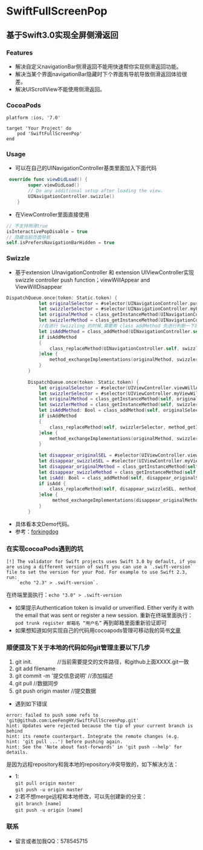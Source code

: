 # SwiftFullScreenPop

## 基于Swift3.0实现全屏侧滑返回

### Features
* 解决自定义navigationBar侧滑返回不能用快速帮你实现侧滑返回功能。
* 解决当某个界面navigationBar隐藏时下个界面有导航导致侧滑返回体验很差。
* 解决UIScrollView不能使用侧滑返回。

### CocoaPods
`platform :ios, '7.0'`
```objc
target 'Your Project' do
    pod 'SwiftFullScreenPop'
end
```
### Usage
* 可以在自己的UINavigationController基类里面加入下面代码
```swift
 override func viewDidLoad() {
        super.viewDidLoad()
        // Do any additional setup after loading the view.
        UINavigationController.swizzle()
    }
```
* 在ViewController里面直接使用
```swift
// 不支持侧滑true
isInteractivePopDisable = true
// 隐藏当前页面导航
self.isPrefersNavigationBarHidden = true
```
### Swizzle
* 基于extension UInavigationController 和 extension UIViewController实现swizzle controller push function；viewWillAppear and ViewWillDisappear
```swift
DispatchQueue.once(token: Static.token) {
            let originalSelector = #selector(UINavigationController.pushViewController(_:animated:))
            let swizzlerSelector = #selector(UINavigationController.myPushViewController(_:animated:))
            let originalMethod = class_getInstanceMethod(UINavigationController.self, originalSelector)
            let swizzlerMethod = class_getInstanceMethod(UINavigationController.self, swizzlerSelector)
            //在进行 Swizzling 的时候,需要用 class_addMethod 先进行判断一下原有类中是否有要替换方法的实现
            let isAddMethod = class_addMethod(UINavigationController.self, originalSelector, method_getImplementation(swizzlerMethod), method_getTypeEncoding(swizzlerMethod))
            if isAddMethod
            {
                class_replaceMethod(UINavigationController.self, swizzlerSelector, method_getImplementation(originalMethod), method_getTypeEncoding(originalMethod))
            }else {
                method_exchangeImplementations(originalMethod, swizzlerMethod)
            }
        }
        
        DispatchQueue.once(token: Static.token) {
            let originalSelector = #selector(UIViewController.viewWillAppear(_:))
            let swizzlerSelector = #selector(UIViewController.myViewWillApper(_:))
            let originalMethod = class_getInstanceMethod(self, originalSelector)
            let swizzlerMethod = class_getInstanceMethod(self, swizzlerSelector)
            let isAddMethod: Bool = class_addMethod(self, originalSelector, method_getImplementation(swizzlerMethod), method_getTypeEncoding(swizzlerMethod))
            if isAddMethod
            {
                class_replaceMethod(self, swizzlerSelector, method_getImplementation(originalMethod), method_getTypeEncoding(originalMethod))
            }else {
                method_exchangeImplementations(originalMethod, swizzlerMethod)
            }
            
            let disappear_originalSEL = #selector(UIViewController.viewWillDisappear(_:))
            let disappear_swizzleSEL = #selector(UIViewController.myViewWillDisappear(_:))
            let disappear_originalMethod = class_getInstanceMethod(self, disappear_originalSEL)
            let disappear_swizzleMethod = class_getInstanceMethod(self, disappear_swizzleSEL)
            let isAdd: Bool = class_addMethod(self, disappear_originalSEL, method_getImplementation(disappear_swizzleMethod), method_getTypeEncoding(disappear_swizzleMethod))
            if isAdd {
                class_replaceMethod(self, disappear_swizzleSEL, method_getImplementation(disappear_originalMethod), method_getTypeEncoding(disappear_originalMethod))
            }else {
                 method_exchangeImplementations(disappear_originalMethod, disappear_swizzleMethod)
            }
        }
```
* 具体看本文Demo代码。
* 参考：[forkingdog](https://github.com/forkingdog/FDFullscreenPopGesture)

### 在实现cocoaPods遇到的坑
```objc
[!] The validator for Swift projects uses Swift 3.0 by default, if you are using a different version of swift you can use a `.swift-version` file to set the version for your Pod. For example to use Swift 2.3, run: 
    `echo "2.3" > .swift-version`. 
```
在终端里面执行：`echo "3.0" > .swift-version`
* 如果提示Authentication token is invalid or unverified. Either verify it with the email that was sent or register a new session.
重新在终端里面执行：`pod trunk register 邮箱名 “用户名”` 再到邮箱里面重新验证即可
* 如果想知道如何实现自己的代码用cocoapods管理可移动我的简书[文章](http://www.jianshu.com/p/756f36b2a672)

### 顺便提及下关于本地的代码如何git管理主要以下几步
1. git init.                 //当前需要提交的文件路径，和github上面XXXX.git一致
2. git add filename
3. git commit -m '提交信息说明' //添加描述
4. git pull //数据同步
5. git push origin master //提交数据
* 遇到如下错误
```objc
error: failed to push some refs to 'git@github.com:LeeFengHY/SwiftFullScreenPop.git'
hint: Updates were rejected because the tip of your current branch is behind
hint: its remote counterpart. Integrate the remote changes (e.g.
hint: 'git pull ...') before pushing again.
hint: See the 'Note about fast-forwards' in 'git push --help' for details.
```
是因为远程repository和我本地的repository冲突导致的，如下解决方法：
* 1:<br>
`git pull origin master` <br>
`git push -u origin master`
* 2:若不想merge远程和本地修改，可以先创建新的分支：<br>
`git branch [name]` <br>
`git push -u origin [name]`
### 联系
* 留言或者加我QQ：578545715
        
